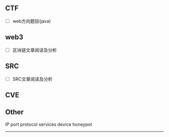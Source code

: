 ## CTF
- [ ] web方向题目(java)

## web3
- [ ] 区块链文章阅读及分析

## SRC
- [ ] SRC文章阅读及分析

## CVE

## Other
IP
	port
	protocol
	services
	device
	honeypot
	


---




